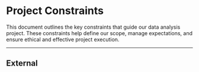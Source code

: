 # Project Constraints

This document outlines the key constraints that guide our data analysis
project.
These constraints help define our scope, manage expectations, and ensure
ethical and effective project execution.

---

## External

<!--
  constraints coming from the outside that the team has no control over:
  - project deadlines
  - number of unit tests required to pass a code review
  - technologies (sometimes a client will tell you what to use)
  - power or connectivity

---

## Internal: Involuntary

<!--
  constraints that come from within the team, and you have no control
  over:
  - each of the individual skill levels
  - amount of time available to work on the project

---

##Internal: Voluntary

<!--
  constraints that the team decided on to help scope the project.
  they may include:
  - coding style & conventions
  - agree on a code review checklist for the project repository
  - the number of hours you want to spend working
  
---

## Time Constraints

- Project timeline is limited to 13 weeks duration, ends on Aug 25th, 2025.
- Weekly check-ins and progress reviews are required to stay on track.
- Final presentation and submission deadlines must be strictly met.

---

## Data Constraints

- Must use publicly available or ethically sourced data.
- If using sensitive or personal health data, strict anonymization must
  be applied.
- Dataset must be relevant to the defined problem.
- Limit the scope to datasets manageable within project timeline.

---

## Ethical Constraints

- Adhere to data privacy regulations.
- Avoid bias in data selection, analysis, and interpretation.
- Clearly acknowledge data sources.
- Be transparent about any limitations or uncertainties in findings.

---

## Technical Constraints

- Use Python-based tools (e.g, Pandas, NumPy, Matplotlib, Jupyter Notebooks).
- Work within the Git/GitHub workflow (branches, issues, pull requests).
- All code should be well-documented and version-controlled.
- Use open-source tools and libraries only.

---

## Team Constraints

- Collaboration is asynchronous and cross-cultural, requiring flexibility in
  communication.
- All contributions must be made through assigned branches and reviewed via
  open issues, then set up pull requests.
- English is the working language for all communication and documentation.

---

These constraints serve as guiding boundaries to help ensure project success,
maintain ethical standards, and promote effective teamwork.
